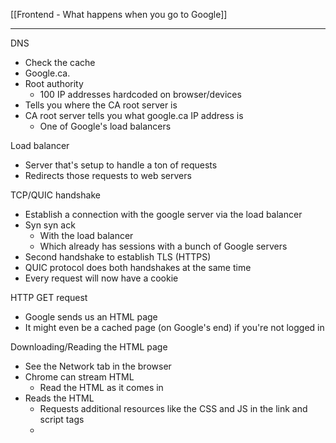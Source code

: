 [[Frontend - What happens when you go to Google]]

---

DNS

-   Check the cache
-   Google.ca.
-   Root authority
    -   100 IP addresses hardcoded on browser/devices
-   Tells you where the CA root server is
-   CA root server tells you what google.ca IP address is
    -   One of Google's load balancers

Load balancer

-   Server that's setup to handle a ton of requests
-   Redirects those requests to web servers

TCP/QUIC handshake

-   Establish a connection with the google server via the load balancer
-   Syn syn ack
    -   With the load balancer
    -   Which already has sessions with a bunch of Google servers
-   Second handshake to establish TLS (HTTPS)
-   QUIC protocol does both handshakes at the same time
-   Every request will now have a cookie

HTTP GET request

-   Google sends us an HTML page
-   It might even be a cached page (on Google's end) if you're not logged in

Downloading/Reading the HTML page

-   See the Network tab in the browser
-   Chrome can stream HTML
    -   Read the HTML as it comes in
-   Reads the HTML
    -   Requests additional resources like the CSS and JS in the link and script tags
    -
